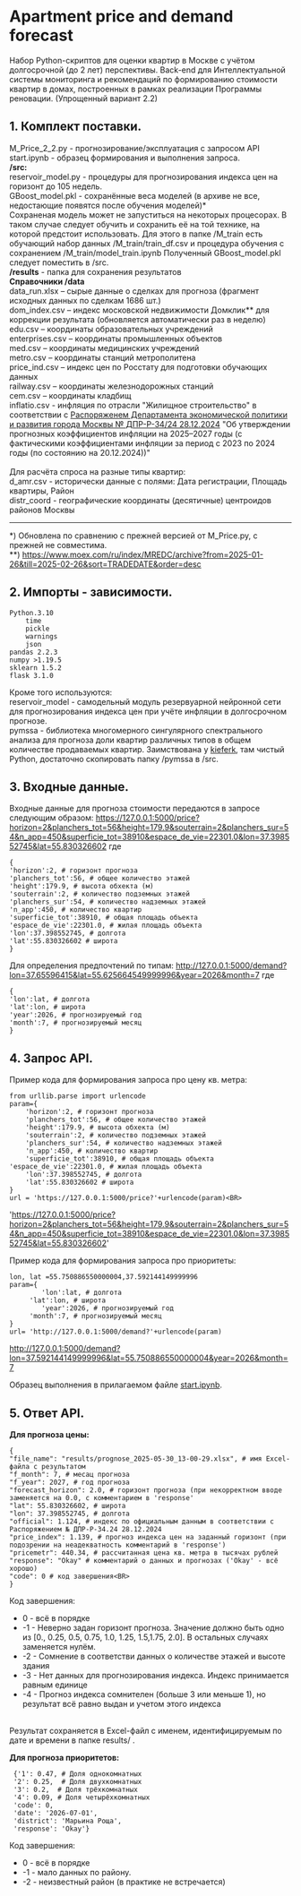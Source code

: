 # Apartment price and demand forecast
Набор Python-скриптов для оценки квартир в Москве с учётом долгосрочной (до 2 лет) перспективы.
Back-end для Интеллектуальной системы мониторинга и рекомендаций по формированию стоимости квартир в домах, 
построенных в рамках реализации Программы реновации.
(Упрощенный вариант 2.2)

## 1. Комплект поставки.

M_Price_2_2.py - прогнозирование/эксплуатация с запросом API<BR>
start.ipynb - образец формирования и выполнения запроса.<BR>
<B>/src:</B><BR>
reservoir_model.py - процедуры для прогнозирования индекса цен на горизонт до 105 недель. <BR>
GBoost_model.pkl - сохранённые веса моделей (в архиве не все, недостающие появятся после обучения моделей)* <BR>
Сохраненая модель может не запуститься на некоторых процесорах. В таком случае следует обучить и сохранить её на той технике, на которой предстоит использовать. 
Для этого в папке /M_train есть обучающий набор данных /M_train/train_df.csv и процедура обучения с сохранением /M_train/model_train.ipynb
Полученный GBoost_model.pkl следует поместить в /src.
<BR>
<B>/results</B> - папка для сохранения результатов<BR>
<B>Справочники /data</B><BR>
	data_run.xlsx – сырые данные о сделках для прогноза (фрагмент исходных данных по сделкам 1686 шт.) <BR>
	dom_index.csv – индекс московской недвижимости Домклик** для коррекции результата (обновляется автоматически раз в неделю)<BR>
	edu.csv – координаты образовательных учреждений<BR>
	enterprises.csv – координаты промышленных объектов<BR>
	med.csv – координаты медицинских учреждений<BR>
	metro.csv – координаты станций метрополитена<BR>
	price_ind.csv – индекс цен по Росстату для подготовки обучающих данных<BR>
	railway.csv – координаты железнодорожных станций<BR>
 	cem.csv – координаты кладбищ<BR>
  	inflatio.csv - инфляция по отрасли "Жилищное строительство" в соответствии с <A href='https://www.mos.ru/depr/documents/normativno-pravovye-akty-departamenta/view/315700220/'>
   Распоряженем Департамента экономической политики и развития города Москвы № ДПР-Р-34/24 28.12.2024</A>
        "Об утверждении прогнозных коэффициентов инфляции на 2025–2027 годы (с фактическими коэффициентами инфляции за период с 2023 по 2024 годы (по состоянию на 20.12.2024))" <BR>
 <BR>
 Для расчёта спроса на разные типы квартир:<BR>
 	d_amr.csv - исторически данные с полями: Дата регистрации, Площадь квартиры, Район<BR>
  	distr_coord - географические координаты (десятичные) центроидов районов Москвы
  ______________
*) Обновлена по сравнению с прежней версией от M_Price.py, с прежней не совместима.<BR>
**) https://www.moex.com/ru/index/MREDC/archive?from=2025-01-26&till=2025-02-26&sort=TRADEDATE&order=desc


## 2. Импорты - зависимости.
	Python.3.10
		time
		pickle
		warnings
		json
	pandas 2.2.3
	numpy >1.19.5
	sklearn 1.5.2
 	flask 3.1.0

Кроме того используются:<BR>
reservoir_model - самодельный модуль резервуарной нейронной сети для прогнозирования индекса цен при учёте инфляции в долгосрочном прогнозе.<BR>
pymssa - библиотека многомерного сингулярного спектрального анализа для прогноза доли квартир различных типов в общем количестве продаваемых квартир. Заимствована у <A href='https://github.com/kieferk/pymssa'>kieferk</A>, там чистый Python, достаточно скопировать папку /pymssa в /src.

## 3. Входные данные.
Входные данные для прогноза стоимости передаются в запросе следующим образом:
https://127.0.0.1:5000/price?horizon=2&planchers_tot=56&height=179.9&souterrain=2&planchers_sur=54&n_app=450&superficie_tot=38910&espace_de_vie=22301.0&lon=37.398552745&lat=55.830326602
где<BR>
	
 	{
  	'horizon':2, # горизонт прогноза
	'planchers_tot':56, # общее количество этажей
	'height':179.9, # высота обхекта (м)
	'souterrain':2, # количество подземных этажей
	'planchers_sur':54, # количество надземных этажей
	'n_app':450, # количество квартир
	'superficie_tot':38910, # общая площадь объекта 
	'espace_de_vie':22301.0, # жилая площадь объекта
	'lon':37.398552745, # долгота 
	'lat':55.830326602 # широта
 	}

Для определения предпочтений по типам: 
http://127.0.0.1:5000/demand?lon=37.65596415&lat=55.625664549999996&year=2026&month=7
где<BR>

	{
	'lon':lat, # долгота 
	'lat':lon, # широта 
	'year':2026, # прогнозируемый год
	'month':7, # прогнозируемый месяц
	}

## 4. Запрос API.

Пример кода для формирования запроса про цену кв. метра:<BR>

	from urllib.parse import urlencode
	param={
    	'horizon':2, # горизонт прогноза
    	'planchers_tot':56, # общее количество этажей
    	'height':179.9, # высота обхекта (м)
    	'souterrain':2, # количество подземных этажей
    	'planchers_sur':54, # количество надземных этажей
    	'n_app':450, # количество квартир
    	'superficie_tot':38910, # общая площадь объекта 
   	'espace_de_vie':22301.0, # жилая площадь объекта
    	'lon':37.398552745, # долгота
    	'lat':55.830326602 # широта
	}
	url = 'https://127.0.0.1:5000/price?'+urlencode(param)<BR>

'https://127.0.0.1:5000/price?horizon=2&planchers_tot=56&height=179.9&souterrain=2&planchers_sur=54&n_app=450&superficie_tot=38910&espace_de_vie=22301.0&lon=37.398552745&lat=55.830326602' <BR>

Пример кода для формирования запроса про приоритеты: <BR>

	lon, lat =55.750886550000004,37.592144149999996
	param={
    		'lon':lat, # долгота 
   		 'lat':lon, # широта 
    		'year':2026, # прогнозируемый год
   		 'month':7, # прогнозируемый месяц
	}
	url= 'http://127.0.0.1:5000/demand?'+urlencode(param)
http://127.0.0.1:5000/demand?lon=37.592144149999996&lat=55.750886550000004&year=2026&month=7 <BR>

Образец выполнения в прилагаемом файле <A href='https://github.com/Anthony-Cov/Mos_real_estate/blob/main/start.ipynb'>start.ipynb</A>. <BR>

## 5. Ответ API.
<B>Для прогноза цены:</B><BR>

	{
  	"file_name": "results/prognose_2025-05-30_13-00-29.xlsx", # имя Excel-файла с результатом
   	"f_month": 7, # месац прогноза
 	"f_year": 2027, # год прогноза
  	"forecast_horizon": 2.0, # горизонт прогноза (при некорректном вводе заменяется на 0.0, c комментарием в 'response'
  	"lat": 55.830326602, # широта
  	"lon": 37.398552745, # долгота
   	"official": 1.124, # индекс по официальным данным в соответствии с Распоряжением № ДПР-Р-34.24 28.12.2024
  	"price_index": 1.139, # прогноз индекса цен на заданный горизонт (при подозрении на неадекватность комментарий в 'response')
  	"pricemetr": 440.34, # рассчитанная цена кв. метра в тысячах рублей
  	"response": "Okay" # комментарий о данных и прогнозах ('Okay' - всё хорошо)
   	"code": 0 # код завершения<BR>
	}
Код завершения: 
<UL>
	<LI>0 - всё в порядке</LI>
 	<LI>-1 - Неверно задан горизонт прогноза. Значение должно быть одно из [0., 0.25, 0.5, 0.75, 1.0, 1.25, 1.5,1.75, 2.0]. В остальных случаях заменяется нулём.</LI>
 	<LI>-2 - Сомнение в соответстви данных о количестве этажей и высоте здания</LI>
 	<LI>-3 - Нет данных для прогнозирования индекса. Индекс принимается равным единице</LI>
 	<LI>-4 - Прогноз индекса сомнителен (больше 3 или меньше 1), но результат всё равно выдан и учетом этого индекса </LI>
</UL>	
<BR>
Результат сохраняется в Excel-файл с именем, идентифицируемым по дате и времени в папке results/ .<BR>

<B>Для прогноза приоритетов:</B>

	 {'1': 0.47, # Доля однокомнатных
	 '2': 0.25,  # Доля двухкомнатных
	 '3': 0.2,  # Доля трёхкомнатных
	 '4': 0.09, # Доля четырёхкомнатных
	 'code': 0,
	 'date': '2026-07-01',
	 'district': 'Марьина Роща',
	 'response': 'Okay'}

Код завершения: 
<UL>
	<LI>0 - всё в порядке</LIL>
 	<LI>-1 - мало данных по району.</LI>
 	<LI>-2 - неизвестный район (в практике не встречается)</LI>
</UL>
  
